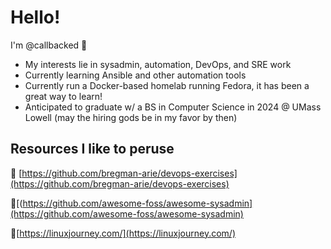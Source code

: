 # Hello!
I'm @callbacked **👋**

*  My interests lie in sysadmin, automation, DevOps, and SRE work
* Currently learning Ansible and other automation tools
* Currently run a Docker-based homelab running Fedora, it has been a great way to learn!
* Anticipated to graduate w/ a BS in Computer Science in 2024 @ UMass Lowell (may the hiring gods be in my favor by then)


## Resources I like to peruse
📌 [https://github.com/bregman-arie/devops-exercises](https://github.com/bregman-arie/devops-exercises)

📌[(https://github.com/awesome-foss/awesome-sysadmin](https://github.com/awesome-foss/awesome-sysadmin)

📌[https://linuxjourney.com/](https://linuxjourney.com/)
